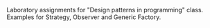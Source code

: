 Laboratory assignments for "Design patterns in programming" class. Examples for Strategy, Observer and Generic Factory.
